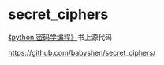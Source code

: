 # secret_ciphers
[《python 密码学编程》](http://inventwithpython.com/hacking/)书上源代码

https://github.com/babyshen/secret_ciphers/



